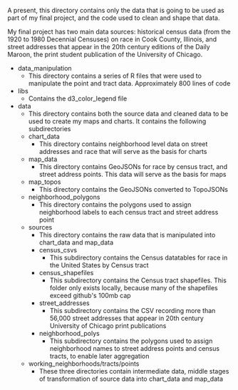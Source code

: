 A present, this directory contains only the data that is going to be used as part of my final project, and the code used to clean and shape that data.

My final project has two main data sources: historical census data (from the 1920 to 1980 Decennial Censuses) on race in Cook County, Illinois, and street addresses that appear in the 20th century editions of the Daily Maroon, the print student publication of the University of Chicago.

- data_manipulation
  - This directory contains a series of R files that were used to manipulate the point and tract data. Approximately 800 lines of code
- libs
  - Contains the d3_color_legend file 
- data
  - This directory contains both the source data and cleaned data to be used to create my maps and charts. It contains the following subdirectories
  - chart_data
    - This directory contains neighborhood level data on street addresses and race that will serve as the basis for charts
  - map_data
    - This directory contains GeoJSONs for race by census tract, and street address points. This data will serve as the basis for maps
  - map_topos
    - This directory contains the GeoJSONs converted to TopoJSONs
  - neighborhood_polygons
    - This directory contains the polygons used to assign neighborhood labels to each census tract and street address point
  - sources
    - This directory contains the raw data that is manipulated into chart_data and map_data
    - census_csvs
      - This subdirectory contains the Census datatables for race in the United States by Census tract
    - census_shapefiles
      - This subdirectory contains the Census tract shapefiles. This folder only exists locally, because many of the shapefiles exceed github's 100mb cap
    - street_addresses
      - This subdirectory contains the CSV recording more than 56,000 street addresses that appear in 20th century University of Chicago print publications
    - neighborhood_polys
      - This subdirectory contains the polygons used to assign neighborhood names to street address points and census tracts, to enable later aggregation
  - working_neighborhoods/tracts/points
    - These three directories contain intermediate data, middle stages of transformation of source data into chart_data and map_data
